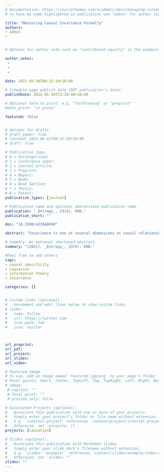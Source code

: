 ```yaml
---
# Documentation: https://sourcethemes.com/academic/docs/managing-content/
# to have my name highlighted in publication use "admin" for author instead of Pierrick Bourrat

title: "Measuring Causal Invariance Formally"
authors:
- admin
- 


# Options for author note such as "contributed equally" in the example below, assuming they are three authors, the third author is corresponding author.

author_notes:
 - 
 - 
 - 
 
date: 2021-05-30T08:32:19+10:00

# Schedule page publish date (NOT publication's date).
publishDate: 2022-05-30T23:28:48+10:00

# Optional date to print, e.g. "forthcoming" or "preprint"
#date_print: "in press"

featured: false


# Options for drafts
# draft_paper: true
# lastmod: 2022-06-01T08:32:19+10:00
# draft: true

# Publication type.
# 0 = Uncategorized;
# 1 = Conference paper;
# 2 = Journal article;
# 3 = Preprint;
# 4 = Report;
# 5 = Book;
# 6 = Book Section;
# 7 = Thesis;
# 8 = Patent;
publication_types: [journal]

# Publication name and optional abbreviated publication name.
publication: "_Entropy_, 23(6), 690."
publication_short: ""

doi: "10.3390/e23060690"

abstract: "Invariance is one of several dimensions of causal relationships within the interventionist account. The more invariant a relationship between two variables, the more the relationship should be considered paradigmatically causal. In this paper, I propose two formal measures to estimate invariance, illustrated by a simple example. I then discuss the notion of invariance for causal relationships between non-nominal (i.e., ordinal and quantitative) variables, for which Information theory, and hence the formalism proposed here, is not well suited. Finally, I propose how invariance could be qualiﬁed for such variables."

# Summary. An optional shortened abstract.
summary: "(2021). _Entropy_, 23(6), 690."

#Feel free to add others
tags:
- causal specificity
- causation
- information theory
- invariance

categories: []


# Custom links (optional).
#   Uncomment and edit lines below to show custom links.
# links:
# - name: Follow
#   url: https://twitter.com
#   icon_pack: fab
#   icon: twitter



url_preprint:
url_pdf:
url_project:
url_slides:
url_video:

# Featured image
# To use, add an image named `featured.jpg/png` to your page's folder. 
# Focal points: Smart, Center, TopLeft, Top, TopRight, Left, Right, BottomLeft, Bottom, BottomRight.
# image:
 # caption: ""
 # focal_point: ""
 # preview_only: false

# Associated Projects (optional).
#   Associate this publication with one or more of your projects.
#   Simply enter your project's folder or file name without extension.
#   E.g. `internal-project` references `content/project/internal-project/index.md`.
#   Otherwise, set `projects: []`.
projects: [causation]

# Slides (optional).
#   Associate this publication with Markdown slides.
#   Simply enter your slide deck's filename without extension.
#   E.g. `slides: "example"` references `content/slides/example/index.md`.
#   Otherwise, set `slides: ""`.
slides: ""
---
```


